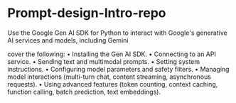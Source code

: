 # Prompt-design-Intro-repo
Use the Google Gen AI SDK for Python to interact with Google's generative AI services and models, including Gemini

cover the following:
•	Installing the Gen AI SDK.
•	Connecting to an API service.
•	Sending text and multimodal prompts.
•	Setting system instructions.
•	Configuring model parameters and safety filters.
•	Managing model interactions (multi-turn chat, content streaming, asynchronous requests).
•	Using advanced features (token counting, context caching, function calling, batch prediction, text embeddings).

